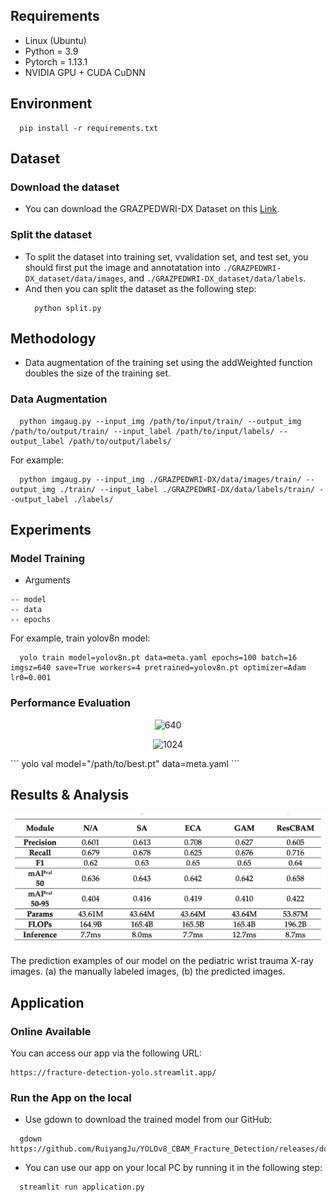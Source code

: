 ## Requirements
* Linux (Ubuntu)
* Python = 3.9
* Pytorch = 1.13.1
* NVIDIA GPU + CUDA CuDNN

## Environment
```
  pip install -r requirements.txt
```

## Dataset
### Download the dataset
* You can download the GRAZPEDWRI-DX Dataset on this [Link](https://figshare.com/articles/dataset/GRAZPEDWRI-DX/14825193).
### Split the dataset
* To split the dataset into training set, vvalidation set, and test set, you should first put the image and annotatation into `./GRAZPEDWRI-DX_dataset/data/images`, and `./GRAZPEDWRI-DX_dataset/data/labels`.
* And then you can split the dataset as the following step:
  ```
    python split.py
  ```

## Methodology
* Data augmentation of the training set using the addWeighted function doubles the size of the training set.
### Data Augmentation
```
  python imgaug.py --input_img /path/to/input/train/ --output_img /path/to/output/train/ --input_label /path/to/input/labels/ --output_label /path/to/output/labels/
```
For example:
```
  python imgaug.py --input_img ./GRAZPEDWRI-DX/data/images/train/ --output_img ./train/ --input_label ./GRAZPEDWRI-DX/data/labels/train/ --output_label ./labels/
```

## Experiments
### Model Training
* Arguments
```
-- model 
-- data 
-- epochs
```

For example, train yolov8n model:
```
  yolo train model=yolov8n.pt data=meta.yaml epochs=100 batch=16 imgsz=640 save=True workers=4 pretrained=yolov8n.pt optimizer=Adam lr0=0.001
```
### Performance Evaluation
<p align="center">
  <img src="img/figure_640.jpg" width="640" title="640">
</p>

<p align="center">
  <img src="img/figure_1024.jpg" width="640" title="1024">
</p>
```
  yolo val model="/path/to/best.pt" data=meta.yaml
```

## Results & Analysis
<p align="center">
  <img src="img/figure_result.jpg" width="640" title="result">
</p>
The prediction examples of our model on the pediatric wrist trauma X-ray images. (a) the manually labeled images, (b) the predicted images.

## Application
### Online Available
You can access our app via the following URL:
```
https://fracture-detection-yolo.streamlit.app/
```
### Run the App on the local
* Use gdown to download the trained model from our GitHub:
```
  gdown https://github.com/RuiyangJu/YOLOv8_CBAM_Fracture_Detection/releases/download/Example_Model/example_model.onnx
```
* You can use our app on your local PC by running it in the following step:
```
  streamlit run application.py
```
